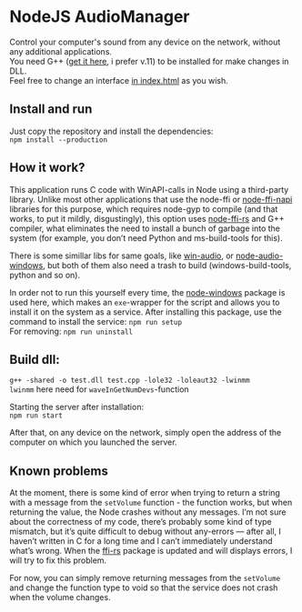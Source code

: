 # NodeJS AudioManager
Control your computer's sound from any device on the network, without any additional applications. \
You need G++ ([get it here](http://www.equation.com/servlet/equation.cmd?fa=fortran), i prefer v.11) to be installed for make changes in DLL.\
Feel free to change an interface [in index.html](public/index.html) as you wish.

## Install and run
Just copy the repository and install the dependencies: \
`npm install --production`

## How it work?
This application runs C code with WinAPI-calls in Node using a third-party library. Unlike most other applications that use the node-ffi or [node-ffi-napi](https://github.com/node-ffi-napi/node-ffi-napi) libraries for this purpose, which requires node-gyp to compile (and that works, to put it mildly, disgustingly), this option uses [node-ffi-rs](https://github.com/zhangyuang/node-ffi-rs) and G++ compiler, what eliminates the need to install a bunch of garbage into the system (for example, you don’t need Python and ms-build-tools for this).

There is some simillar libs for same goals, like [win-audio](https://github.com/fcannizzaro/win-audio), or [node-audio-windows](https://github.com/jlonardi/node-audio-windows), but both of them also need a trash to build (windows-build-tools, python and so on).

In order not to run this yourself every time, the [node-windows](https://www.npmjs.com/package/node-windows) package is used here, which makes an `exe`-wrapper for the script and allows you to install it on the system as a service. After installing this package, use the command to install the service: `npm run setup` \
For removing: `npm run uninstall`

## Build dll:
`g++ -shared -o test.dll test.cpp -lole32 -loleaut32 -lwinmm` \
`lwinmm` here need for `waveInGetNumDevs`-function

Starting the server after installation: \
`npm run start`

After that, on any device on the network, simply open the address of the computer on which you launched the server.

## Known problems
At the moment, there is some kind of error when trying to return a string with a message from the `setVolume` function - the function works, but when returning the value, the Node crashes without any messages. I’m not sure about the correctness of my code, there’s probably some kind of type mismatch, but it’s quite difficult to debug without any-errors — after all, I haven’t written in C for a long time and I can’t immediately understand what’s wrong. When the [ffi-rs](https://github.com/zhangyuang/node-ffi-rs) package is updated and will displays errors, I will try to fix this problem.

For now, you can simply remove returning messages from the `setVolume` and change the function type to void so that the service does not crash when the volume changes.
